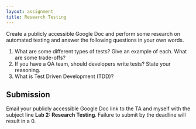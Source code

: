 ```yaml
---
layout: assignment
title: Research Testing
---
```


Create a publicly accessible Google Doc and perform some research on automated testing and answer the following questions in your own words.

1. What are some different types of tests? Give an example of each. What are some trade-offs?
1. If you have a QA team, should developers write tests? State your reasoning.
1. What is Test Driven Development (TDD)?

## Submission

Email your publicly accessible Google Doc link to the TA and myself with the subject line __Lab 2: Research Testing__. Failure to submit by the deadline will result in a 0.

